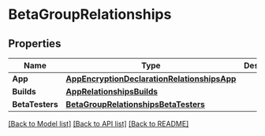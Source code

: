 # BetaGroupRelationships

## Properties

Name | Type | Description | Notes
------------ | ------------- | ------------- | -------------
**App** | [**AppEncryptionDeclarationRelationshipsApp**](AppEncryptionDeclaration_relationships_app.md) |  | [optional] 
**Builds** | [**AppRelationshipsBuilds**](App_relationships_builds.md) |  | [optional] 
**BetaTesters** | [**BetaGroupRelationshipsBetaTesters**](BetaGroup_relationships_betaTesters.md) |  | [optional] 

[[Back to Model list]](../README.md#documentation-for-models) [[Back to API list]](../README.md#documentation-for-api-endpoints) [[Back to README]](../README.md)


